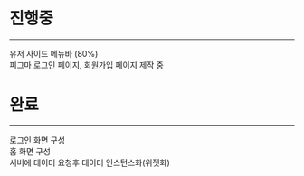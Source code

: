 # 진행중
***
유저 사이드 메뉴바 (80%)  
피그마 로그인 페이지, 회원가입 페이지 제작 중  

# 완료
***
로그인 화면 구성  
홈 화면 구성  
서버에 데이터 요청후 데이터 인스턴스화(위젯화)  